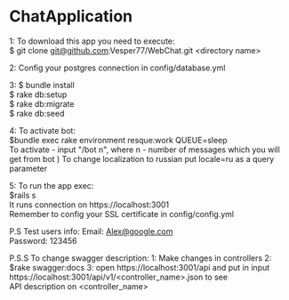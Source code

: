 # ChatApplication
1: To download this app you need to execute: <br>
$ git clone git@github.com:Vesper77/WebChat.git \<directory name>

2: Config your postgres connection in config/database.yml<br>
  
3:  $ bundle install <br>
$ rake db:setup<br>
   $ rake db:migrate<br>
   $ rake db:seed<br>
   
4: To activate bot:<br>
 $bundle exec rake environment resque:work QUEUE=sleep<br>
 To activate -  input "/bot n", where n - number of messages which you will get from bot
) To change localization to russian put locale=ru as a query parameter 

5: To run the app exec:<br>
    $rails s<br>
    It runs connection on 
    https://localhost:3001<br>
    Remember to config your SSL certificate in config/config.yml

P.S Test users info:
 Email: Alex@google.com<br>
 Password: 123456
 
P.S.S To change swagger description:
1: Make changes in controllers 
2: $rake swagger:docs
3: open https://localhost:3001/api and put in input<br>
 https://localhost:3001/api/v1/<controller_name>.json to see<br>
 API description on <controller_name> 

